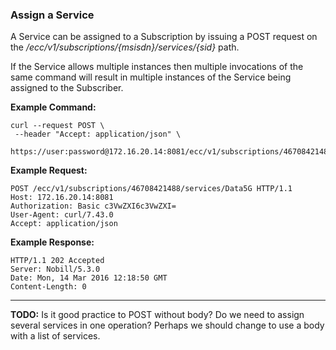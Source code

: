 ### Assign a Service

A Service can be assigned to a Subscription by issuing a POST request on the _/ecc/v1/subscriptions/{msisdn}/services/{sid}_ path. 

If the Service allows multiple instances then multiple invocations of the same command will result in multiple instances of the Service being assigned to the Subscriber.

__Example Command:__
```
curl --request POST \
 --header "Accept: application/json" \
 https://user:password@172.16.20.14:8081/ecc/v1/subscriptions/46708421488/services/Data5G
```

__Example Request:__
```
POST /ecc/v1/subscriptions/46708421488/services/Data5G HTTP/1.1
Host: 172.16.20.14:8081
Authorization: Basic c3VwZXI6c3VwZXI=
User-Agent: curl/7.43.0
Accept: application/json
```

__Example Response:__
```
HTTP/1.1 202 Accepted
Server: Nobill/5.3.0
Date: Mon, 14 Mar 2016 12:18:50 GMT
Content-Length: 0
```

---
__TODO:__ Is it good practice to POST without body? Do we need to assign several services in one operation? Perhaps we should change to use a body with a list of services.